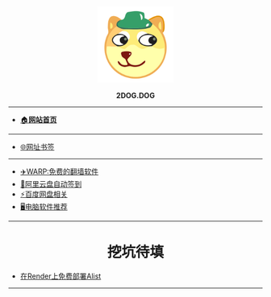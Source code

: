 <div align=center>
<img src="img/dog.svg" alt="" id="LOGO-002" style="width:30%">
<p id="LOGO-001"><b>2DOG.DOG</b></p>
</div>



---
* [🏠**网站首页**](/home.md)
---
* [🌐网址书签](004-webpage)
---
* [✈️WARP:免费的翻墙软件](001-WARP)
* [🤖阿里云盘自动签到](003-alicloud-autocheckin)
* [⚡百度网盘相关](/005-baiduwangpan.md)
* [🖥️电脑软件推荐](/006-Windows-software.md)

---
<div align=center>
<h1>挖坑待填</h1>
</div>

* [在Render上免费部署Alist](002-alist-render)

---